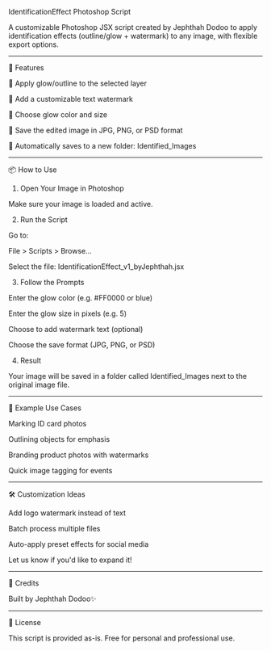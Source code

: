 IdentificationEffect Photoshop Script

A customizable Photoshop JSX script created by Jephthah Dodoo to apply identification effects (outline/glow + watermark) to any image, with flexible export options.


---

🚀 Features

🔲 Apply glow/outline to the selected layer

📝 Add a customizable text watermark

🎨 Choose glow color and size

💾 Save the edited image in JPG, PNG, or PSD format

📁 Automatically saves to a new folder: Identified_Images



---

📦 How to Use

1. Open Your Image in Photoshop

Make sure your image is loaded and active.

2. Run the Script

Go to:

File > Scripts > Browse...

Select the file: IdentificationEffect_v1_byJephthah.jsx

3. Follow the Prompts

Enter the glow color (e.g. #FF0000 or blue)

Enter the glow size in pixels (e.g. 5)

Choose to add watermark text (optional)

Choose the save format (JPG, PNG, or PSD)


4. Result

Your image will be saved in a folder called Identified_Images next to the original image file.


---

📸 Example Use Cases

Marking ID card photos

Outlining objects for emphasis

Branding product photos with watermarks

Quick image tagging for events



---

🛠 Customization Ideas

Add logo watermark instead of text

Batch process multiple files

Auto-apply preset effects for social media


Let us know if you'd like to expand it!


---

🧠 Credits

Built by Jephthah Dodoo✨


---

📃 License

This script is provided as-is. Free for personal and professional use.

